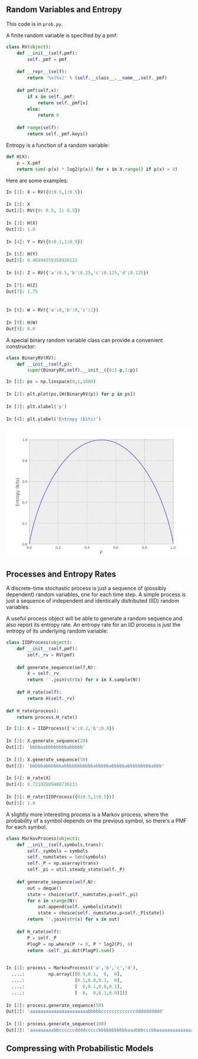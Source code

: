 ## Random Variables and Entropy ##

This code is in `prob.py`.

A finite random variable is specified by a pmf:

```python
class RV(object):
    def __init__(self,pmf):
        self._pmf = pmf

    def __repr__(self):
        return '%s(%s)' % (self.__class__.__name__,self._pmf)

    def pmf(self,x):
        if x in self._pmf:
            return self._pmf[x]
        else:
            return 0

    def range(self):
        return self._pmf.keys()
```

Entropy is a function of a random variable:

```python
def H(X):
    p = X.pmf
    return sum(-p(x) * log2(p(x)) for x in X.range() if p(x) > 0)
```

Here are some examples:

```python
In [1]: X = RV({0:0.5,1:0.5})

In [2]: X
Out[2]: RV({0: 0.5, 1: 0.5})

In [3]: H(X)
Out[3]: 1.0

In [4]: Y = RV({0:0.1,1:0.9})

In [5]: H(Y)
Out[5]: 0.46899559358928122

In [6]: Z = RV({'a':0.5,'b':0.25,'c':0.125,'d':0.125})

In [7]: H(Z)
Out[7]: 1.75


In [8]: W = RV({'a':0,'b':0,'c':1})

In [9]: H(W)
Out[9]: 0.0
```

A special binary random variable class can provide a convenient constructor:

```python
class BinaryRV(RV):
    def __init__(self,p):
        super(BinaryRV,self).__init__({0:1-p,1:p})
```

```python
In [1]: ps = np.linspace(0,1,1000)

In [2]: plt.plot(ps,[H(BinaryRV(p)) for p in ps])

In [3]: plt.xlabel('p')

In [4]: plt.ylabel('Entropy (bits)')
```

![](writeup/figure_1.png)

## Processes and Entropy Rates ##

A discrete-time stochastic process is just a sequence of (possibly dependent)
random variables, one for each time step. A simple process is just a sequence
of independent and identically distributed (IID) random variables.

A useful process object will be able to generate a random sequence and also
report its entropy rate. An entropy rate for an IID process is just the entropy
of its underlying random variable:

```python
class IIDProcess(object):
    def __init__(self,pmf):
        self._rv = RV(pmf)

    def generate_sequence(self,N):
        X = self._rv
        return ''.join(str(x) for x in X.sample(N))

    def H_rate(self):
        return H(self._rv)

def H_rate(process):
    return process.H_rate()
```

```python
In [1]: X = IIDProcess({'a':0.2,'b':0.8})

In [2]: X.generate_sequence(20)
Out[2]: 'bbbbaabbbbbbbbabbbbb'

In [3]: X.generate_sequence(50)
Out[3]: 'bbbbbabbbbbbabbbbbbbbbbbabbbbbabbbbbabbbbbbbbbabbb'

In [4]: H_rate(X)
Out[4]: 0.72192809488736231

In [5]: H_rate(IIDProcess({0:0.5,1:0.5}))
Out[5]: 1.0
```

A slightly more interesting process is a Markov process, where the probability
of a symbol depends on the previous symbol, so there's a PMF for each symbol.

```python
class MarkovProcess(object):
    def __init__(self,symbols,trans):
        self._symbols = symbols
        self._numstates = len(symbols)
        self._P = np.asarray(trans)
        self._pi = util.steady_state(self._P)

    def generate_sequence(self,N):
        out = deque()
        state = choice(self._numstates,p=self._pi)
        for n in xrange(N):
            out.append(self._symbols[state])
            state = choice(self._numstates,p=self._P[state])
        return ''.join(str(x) for x in out)

    def H_rate(self):
        P = self._P
        PlogP = np.where(P != 0, P * log2(P), 0)
        return -self._pi.dot(PlogP).sum()
```

```python

In [1]: process = MarkovProcess(('a','b','c','d'),
  ....:         np.array([[0.9,0.1,  0,  0],
  ....:                   [0.1,0.8,0.1,  0],
  ....:                   [  0,0.1,0.8,0.1],
  ....:                   [  0,  0,0.1,0.9]]))

In [2]: process.generate_sequence(50)
Out[2]: 'aaaaaaaaaaaaaaaaaaaaaabbbbbcccccccccccccdddddddddd'

In [3]: process.generate_sequence(100)
Out[3]: 'aaaaaaaaabbccccccddddcccccbbbbbbbbbbbaaabbbcccbbaaaaaaaaaaaaaaaaaaaaabbcccccccdcbbbbbbbabbbbbbbbbbbb'
```

## Compressing with Probabilistic Models ##


